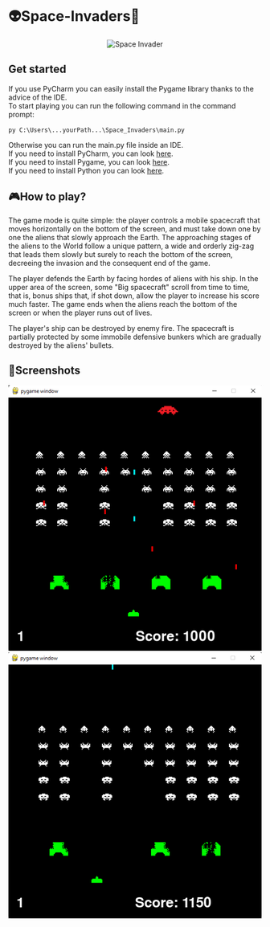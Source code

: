 # 👽Space-Invaders👾

<p align="center">
  <img src="https://upload.wikimedia.org/wikipedia/commons/1/18/Space_invaders_logo.svg" alt="Space Invader" width="250px" height="250px">
</p>


## Get started
If you use PyCharm you can easily install the Pygame library thanks to the advice of the IDE. <br>
To start playing you can run the following command in the command prompt:
```
py C:\Users\...yourPath...\Space_Invaders\main.py
```
Otherwise you can run the main.py file inside an IDE. <br>
If you need to install PyCharm, you can look [here](https://www.jetbrains.com/pycharm/download/#section=windows). <br>
If you need to install Pygame, you can look [here](https://www.pygame.org/wiki/GettingStarted). <br>
If you need to install Python you can look [here](https://www.aranzulla.it/locked-chrome.php?p=1210886&fabm=file&rnd=0.96977803472701).

## 🎮How to play?
The game mode is quite simple: the player controls a mobile spacecraft that moves horizontally on the bottom of the screen, and must take down one by one the aliens that slowly approach the Earth. The approaching stages of the aliens to the World follow a unique pattern, a wide and orderly zig-zag that leads them slowly but surely to reach the bottom of the screen, decreeing the invasion and the consequent end of the game. <br>

The player defends the Earth by facing hordes of aliens with his ship. In the upper area of the screen, some "Big spacecraft" scroll from time to time, that is, bonus ships that, if shot down, allow the player to increase his score much faster. The game ends when the aliens reach the bottom of the screen or when the player runs out of lives.<br>

The player's ship can be destroyed by enemy fire. The spacecraft is partially protected by some immobile defensive bunkers which are gradually destroyed by the aliens' bullets.

## 📸Screenshots

![gameplay1](/screenshots/gameplay1.png)
![gameplay2](/screenshots/gameplay2.png)
